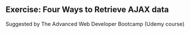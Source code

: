 ## Exercise: Four Ways to Retrieve AJAX data

Suggested by The Advanced Web Developer Bootcamp (Udemy course)

